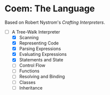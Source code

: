 # Coem: The Language

Based on Robert Nystrom's _Crafting Interpreters_.

- [ ] A Tree-Walk Interpreter
  - [x] Scanning
  - [x] Representing Code
  - [x] Parsing Expressions
  - [x] Evaluating Expressions
  - [x] Statements and State
  - [ ] Control Flow
  - [ ] Functions
  - [ ] Resolving and Binding
  - [ ] Classes
  - [ ] Inheritance